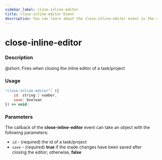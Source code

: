 ```yaml
---
sidebar_label: close-inline-editor
title: close-inline-editor Event
description: You can learn about the close-inline-editor event in the documentation of the DHTMLX JavaScript To Do List library. Browse developer guides and API reference, try out code examples and live demos, and download a free 30-day evaluation version of DHTMLX To Do List.
---
```


# close-inline-editor

### Description

@short: Fires when closing the inline editor of a task/project

### Usage

~~~js
"close-inline-editor": ({
    id: string | number,
    save: boolean
}) => void;
~~~

### Parameters

The callback of the **close-inline-editor** event can take an object with the following parameters:

- `id` - (required) the id of a task/project
- `save` - (required) **true** if the made changes have been saved after closing the editor; otherwise, **false**